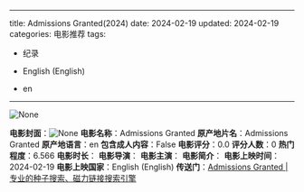 
---
title: Admissions Granted(2024)
date: 2024-02-19
updated: 2024-02-19
categories: 电影推荐
tags:

- 纪录

- English (English)
- en
---

<img src="https://image.tmdb.org/t/p/originalNone" alt="None" title="None">

**电影封面**：<img src="https://image.tmdb.org/t/p/w200None" alt="None" title="None">
**电影名称**：Admissions Granted
**原产地片名**：Admissions Granted
**原产地语言**：en
**包含成人内容**：False
**电影评分**：0.0
**评分人数**：0
**热门程度**：6.566
**电影时长**：
**电影导演**：
**电影主演**：
**电影简介**：
**电影上映时间**：2024-02-19
**电影上映国家**：English (English)
**传送门**：[Admissions Granted |专业的种子搜索、磁力链接搜索引擎](https://movie.amd794.com:2083/?search=Admissions%20Granted&ordering=&mode=match_phrase&page_size=10&page=1)

